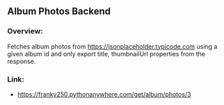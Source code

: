 ## Album Photos Backend
### Overview:
  Fetches album photos from https://jsonplaceholder.typicode.com using a given album id and only export title, thumbnailUrl properties from the response.

### Link:
  - https://franky250.pythonanywhere.com/get/album/photos/3
